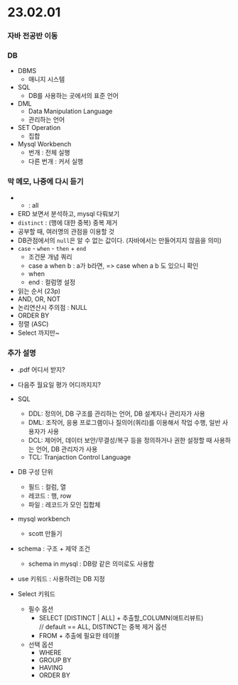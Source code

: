 # 23.02.01
### 자바 전공반 이동

### DB
- DBMS
  - 매니지 시스템
- SQL
  - DB를 사용하는 곳에서의 표준 언어
- DML
  - Data Manipulation Language
  - 관리하는 언어
- SET Operation
  - 집합
- Mysql Workbench
  - 번개 : 전체 실행
  - 다른 번개 : 커서 실행
  
### 막 메모, 나중에 다시 듣기
- * : all
- ERD 보면서 분석하고, mysql 다뤄보기
- `distinct` : (행에 대한 중복) 중복 제거
- 공부할 때, 여러명의 관점을 이용할 것
- DB관점에서의 `null`은 알 수 없는 값이다. (자바에서는 만들어지지 않음을 의미)
- `case` - `when` - `then` + `end`
  - 조건문 개념 쿼리
  - case a when b : a가 b라면, => case when a b 도 있으니 확인
  - when
  - end : 컬럼명 설정
- 읽는 순서 (23p)
- AND, OR, NOT
- 논리연산시 주의점 : NULL
- ORDER BY
- 정렬 (ASC)
- Select 까지만~

### 추가 설명
- .pdf 어디서 받지?
- 다음주 월요일 평가 어디까지지?

- SQL
  - DDL: 정의어, DB 구조를 관리하는 언어, DB 설계자나 관리자가 사용
  - DML: 조작어, 응용 프로그램이나 질의어(쿼리)를 이용해서 작업 수행, 일반 사용자가 사용
  - DCL: 제어어, 데이터 보안/무결성/복구 등을 정의하거나 권한 설정할 때 사용하는 언어, DB 관리자가 사용
  - TCL: Tranjaction Control Language

- DB 구성 단위
  - 필드 : 컬럼, 열
  - 레코드 : 행, row
  - 파일 : 레코드가 모인 집합체

- mysql workbench
  - scott 만들기

- schema : 구조 + 제약 조건
  - schema in mysql : DB랑 같은 의미로도 사용함

- use 키워드 : 사용하려는 DB 지정

- Select 키워드
  - 필수 옵션
    - SELECT [DISTINCT | ALL] + 추출할_COLUMN(애트리뷰트)  
        // default == ALL, DISTINCT는 중복 제거 옵션
    - FROM  + 추출에 필요한 테이블
  - 선택 옵션
    - WHERE
    - GROUP BY
    - HAVING
    - ORDER BY